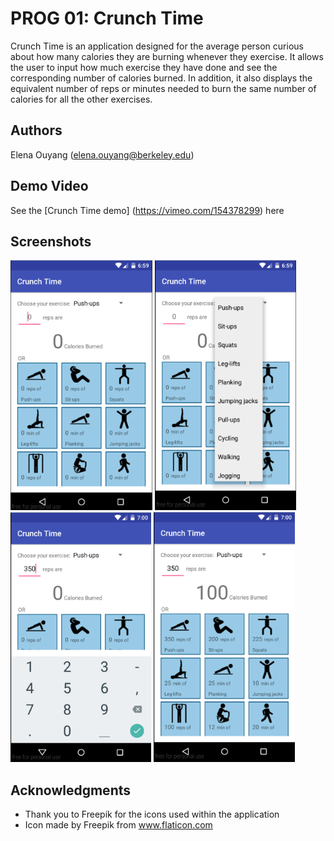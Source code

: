 # PROG 01: Crunch Time

Crunch Time is an application designed for the average person curious about how many calories they are burning whenever they exercise. It allows the user to input how much exercise they have done and see the corresponding number of calories burned. In addition, it also displays the equivalent number of reps or minutes needed to burn the same number of calories for all the other exercises.


## Authors

Elena Ouyang ([elena.ouyang@berkeley.edu](mailto:elena.ouyang@berkeley.edu))

## Demo Video

See the [Crunch Time demo] (https://vimeo.com/154378299) here

## Screenshots

<img src="screenshots/main.png" height="400" alt="Screenshot"/>

<img src="screenshots/dropdown.png" height="400" alt="Screenshot"/>

<img src="screenshots/repInput.png" height="400" alt="Screenshot"/>

<img src="screenshots/result.png" height="400" alt="Screenshot"/>

## Acknowledgments

* Thank you to Freepik for the icons used within the application
* Icon made by Freepik from www.flaticon.com

